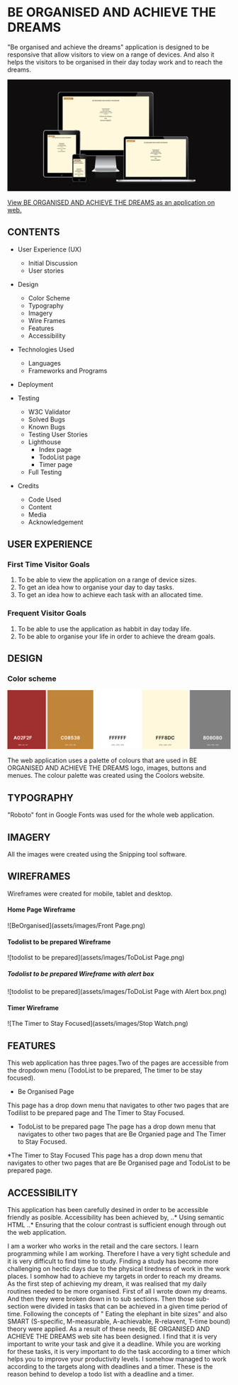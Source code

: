 # BE ORGANISED AND ACHIEVE THE DREAMS

"Be organised and achieve the dreams" application is designed to be responsive that allow visitors to view on a range of devices. And also it helps the visitors to be organised in their day today work and to reach the dreams.

![Am I responsive](assets/images/Am%20I%20responsive1.PNG)

[View BE ORGANISED AND ACHIEVE THE DREAMS as an application on web.](https://8000-piumianurad-beorganised-k1t7zwbttik.ws-eu104.gitpod.io/index.html)

## CONTENTS
* User Experience (UX)
     * Initial Discussion
     * User stories

* Design
     * Color Scheme
     * Typography
     * Imagery
     * Wire Frames
     * Features
     * Accessibility

* Technologies Used
     * Languages
     * Frameworks and Programs 

* Deployment  

* Testing
     * W3C Validator
     * Solved Bugs
     * Known Bugs
     * Testing User Stories
     * Lighthouse
        * Index page
        * TodoList page
        * Timer page
     * Full Testing

* Credits
     * Code Used
     * Content
     * Media
     * Acknowledgement

## USER EXPERIENCE

### First Time Visitor Goals
1. To be able to view the application on a range of device sizes.
2. To get an idea how to organise your day to day tasks.
3. To get an idea how to achieve each task with an allocated time.

### Frequent Visitor Goals

1. To be able to use the application as habbit in day today life.
2. To be able to organise your life in order to achieve the dream goals.


## DESIGN

### Color scheme

![Color themes](assets/images/Coolors.PNG)

The web application uses a palette of colours that are used in BE ORGANISED AND ACHIEVE THE DREAMS logo, images, buttons and menues. The colour palette was created using the Coolors website.

## TYPOGRAPHY
"Roboto" font in Google Fonts was used for the whole web application.

## IMAGERY

All the images were created using the Snipping tool software.

## WIREFRAMES

Wireframes were created for mobile, tablet and desktop.

#### Home Page Wireframe

![BeOrganised](assets/images/Front Page.png)



#### Todolist to be prepared Wireframe
![todolist to be prepared](assets/images/ToDoList Page.png)
##### Todolist to be prepared Wireframe with alert box
![todolist to be prepared](assets/images/ToDoList Page with Alert box.png)

#### Timer Wireframe
![The Timer to Stay Focused](assets/images/Stop Watch.png)

## FEATURES

This web application has three pages.Two of the pages are accessible from the dropdown menu (TodoList to be prepared, The timer to be stay focused).

* Be Organised Page

This page has a drop down menu that navigates to other two pages that are Todilist to be prepared page and The Timer to Stay Focused.

* TodoList to be prepared page
The page has a drop down menu that navigates to other two pages that are Be Organied page and The Timer to Stay Focused.

*The Timer to Stay Focused
This page has a drop down menu that navigates to other two pages that are Be Organised page and TodoList to be prepared page. 
  


## ACCESSIBILITY

This application has been carefully desined in order to be accessible friendly as posible. Accessibility has been achieved by,
     ..* Using semantic HTML
     ..* Ensuring that the colour contrast is sufficient enough through out the web application.
      

    





I am a worker who works in the retail and the care sectors. I learn programming while I am working. Therefore I have a very tight schedule and it is very difficult to find time to study. Finding a study has become more challenging on hectic days due to the physical tiredness of work in the work places. 
I somhow had to achieve my targets in order to reach my dreams. As the first step of achieving my dream, it was realised that my daily routines needed to be more organised. First of all I wrote down my dreams. And then they were broken down in to sub sections. Then those sub-section were divided in tasks that can be achieved in a given time period of time. Following the concepts of " Eating the elephant in bite sizes" and also SMART (S-specific, M-measurable, A-achievable, R-relavent, T-time bound) theory were applied. 
As a result of these needs, BE ORGANISED AND ACHIEVE THE DREAMS web site has been designed. 
I find that it is very important to write your task and give it a deadline. While you are working for these tasks, it is very important to do the task according to a timer which helps you to improve your productivity levels. I somehow managed to work according to the targets along with deadlines and a timer. 
These is the reason behind to develop a todo list with a deadline and a timer.

